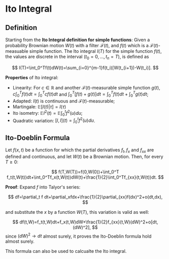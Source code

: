 # Ito Integral

## Definition

Starting from the **Ito Integral definition for simple functions**:
Given a probability Brownian motion $W(t)$ with a filter $\mathcal{F}(t)$, and $f(t)$ which is a $\mathcal{F}(t)$-measuable simple
 function. The Ito integral $I(T)$ for the simple function $f(t)$, the values are discrete in the interval $(t_0=0,\dots,t_n=T)$, is defined as

$$
I(T)=\int_0^Tf(t)dW(t)=\sum_{i=0}^{m-1}f(t_i)[W(t_{i+1})-W(t_i)].
$$

**Properties** of Ito integral:

* Linearity: For $c\in\mathbb{R}$ and another $\mathcal{F}(t)$-measurable simple function $g(t)$, $c\int_0^T f(t)dt = \int_0^T cf(t)dt$ and $\int_0^T [f(t)+g(t)]dt = \int_0^T f(t)dt+\int_0^Tg(t)dt$;
* Adapted: $I(t)$ is continuous and $\mathcal{F}(t)$-measurable;
* Martingale: $\mathbb{E}[I(t)|\tau] = I(\tau)$
* Ito isometry: $\mathbb{E} I^2(t)=\mathbb{E} \int_0^tf^2(u)du$;
* Quadratic variation: $[I,I] (t)=\int_0^t f^2(u)du$.

## Ito-Doeblin Formula

Let $f(x,t)$ be a function for which the partial derivatives $f_t,f_x$ and $f_{xx}$ are defined and continuous, and let $W(t)$ be a Brownian motion. Then, for every $T\ge0$:

$$
f(T,W(T))=f(0,W(0))+\int_0^T f_t(t,W(t))dt+\int_0^Tf_x(t,W(t))dW(t)+\frac{1}{2}\int_0^Tf_{xx}(t,W(t))dt.
$$

**Proof**: Expand $f$ into Talyor's series:

$$
df=\partial_t f dt+\partial_xfdx+\frac{1}{2}\partial_{xx}f(dx)^2+o(dt,dx),
$$

and substitute the $x$ by a function $W(T)$, this variation is valid as well:

$$
df(t,W)=f_t(t,W)dt+f_x(t,W)dW+\frac{1}{2}f_{xx}(t,W)(dW)^2+o[dt,(dW)^2],
$$
since $(dW)^2\to dt$ almost surely, it proves the Ito-Doeblin formula hold almost surely.

This formula can also be used to calcualte the Ito integral.
